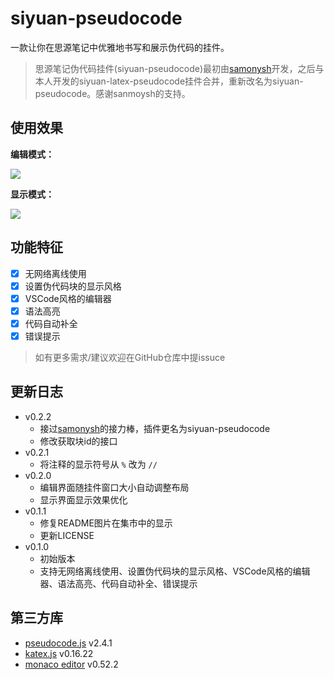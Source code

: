 # siyuan-pseudocode

一款让你在思源笔记中优雅地书写和展示伪代码的挂件。

> 思源笔记伪代码挂件(siyuan-pseudocode)最初由[samonysh](https://github.com/samonysh/)开发，之后与本人开发的siyuan-latex-pseudocode挂件合并，重新改名为siyuan-pseudocode。感谢sanmoysh的支持。

## 使用效果

**编辑模式：**

![](https://github.com/user-attachments/assets/1e802997-4799-44e5-aee8-0848564a8dd9)

**显示模式：**

![](https://github.com/user-attachments/assets/1fdcfd68-08a2-4294-a562-b60027a79c4e)

## 功能特征

- [x] 无网络离线使用
- [x] 设置伪代码块的显示风格
- [x] VSCode风格的编辑器
- [x] 语法高亮
- [x] 代码自动补全
- [x] 错误提示

> 如有更多需求/建议欢迎在GitHub仓库中提issuce

## 更新日志

+ v0.2.2
    + 接过[samonysh](https://github.com/samonysh/)的接力棒，插件更名为siyuan-pseudocode
    + 修改获取块id的接口
+ v0.2.1
    + 将注释的显示符号从 `%` 改为 `//`
+ v0.2.0
    + 编辑界面随挂件窗口大小自动调整布局
    + 显示界面显示效果优化
+ v0.1.1
    + 修复README图片在集市中的显示
    + 更新LICENSE
+ v0.1.0
    + 初始版本
    + 支持无网络离线使用、设置伪代码块的显示风格、VSCode风格的编辑器、语法高亮、代码自动补全、错误提示

## 第三方库

+ [pseudocode.js](saswatpadhi.github.io/pseudocode.js) v2.4.1
+ [katex.js](https://katex.org/) v0.16.22
+ [monaco editor](https://microsoft.github.io/monaco-editor/) v0.52.2

